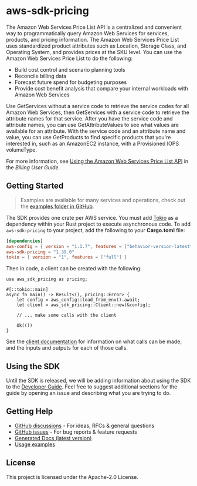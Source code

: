 # aws-sdk-pricing

The Amazon Web Services Price List API is a centralized and convenient way to programmatically query Amazon Web Services for services, products, and pricing information. The Amazon Web Services Price List uses standardized product attributes such as Location, Storage Class, and Operating System, and provides prices at the SKU level. You can use the Amazon Web Services Price List to do the following:
  - Build cost control and scenario planning tools
  - Reconcile billing data
  - Forecast future spend for budgeting purposes
  - Provide cost benefit analysis that compare your internal workloads with Amazon Web Services

Use GetServices without a service code to retrieve the service codes for all Amazon Web Services, then GetServices with a service code to retrieve the attribute names for that service. After you have the service code and attribute names, you can use GetAttributeValues to see what values are available for an attribute. With the service code and an attribute name and value, you can use GetProducts to find specific products that you're interested in, such as an AmazonEC2 instance, with a Provisioned IOPS volumeType.

For more information, see [Using the Amazon Web Services Price List API](https://docs.aws.amazon.com/awsaccountbilling/latest/aboutv2/price-changes.html) in the _Billing User Guide_.

## Getting Started

> Examples are available for many services and operations, check out the
> [examples folder in GitHub](https://github.com/awslabs/aws-sdk-rust/tree/main/examples).

The SDK provides one crate per AWS service. You must add [Tokio](https://crates.io/crates/tokio)
as a dependency within your Rust project to execute asynchronous code. To add `aws-sdk-pricing` to
your project, add the following to your **Cargo.toml** file:

```toml
[dependencies]
aws-config = { version = "1.1.7", features = ["behavior-version-latest"] }
aws-sdk-pricing = "1.39.0"
tokio = { version = "1", features = ["full"] }
```

Then in code, a client can be created with the following:

```rust,no_run
use aws_sdk_pricing as pricing;

#[::tokio::main]
async fn main() -> Result<(), pricing::Error> {
    let config = aws_config::load_from_env().await;
    let client = aws_sdk_pricing::Client::new(&config);

    // ... make some calls with the client

    Ok(())
}
```

See the [client documentation](https://docs.rs/aws-sdk-pricing/latest/aws_sdk_pricing/client/struct.Client.html)
for information on what calls can be made, and the inputs and outputs for each of those calls.

## Using the SDK

Until the SDK is released, we will be adding information about using the SDK to the
[Developer Guide](https://docs.aws.amazon.com/sdk-for-rust/latest/dg/welcome.html). Feel free to suggest
additional sections for the guide by opening an issue and describing what you are trying to do.

## Getting Help

* [GitHub discussions](https://github.com/awslabs/aws-sdk-rust/discussions) - For ideas, RFCs & general questions
* [GitHub issues](https://github.com/awslabs/aws-sdk-rust/issues/new/choose) - For bug reports & feature requests
* [Generated Docs (latest version)](https://awslabs.github.io/aws-sdk-rust/)
* [Usage examples](https://github.com/awslabs/aws-sdk-rust/tree/main/examples)

## License

This project is licensed under the Apache-2.0 License.

